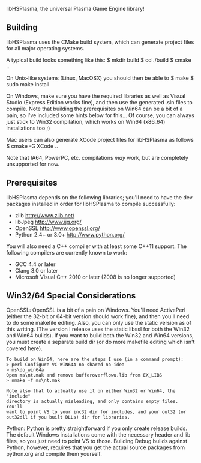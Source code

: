 libHSPlasma, the universal Plasma Game Engine library!

Building
--------

libHSPlasma uses the CMake build system, which can generate project files
for all major operating systems.

A typical build looks something like this:
$ mkdir build
$ cd ./build
$ cmake ..

On Unix-like systems (Linux, MacOSX) you should then be able to
$ make
$ sudo make install

On Windows, make sure you have the required libraries as well as
Visual Studio (Express Edition works fine), and then use the generated
.sln files to compile.  Note that building the prerequisites on Win64 can
be a bit of a pain, so I've included some hints below for this...
Of course, you can always just stick to Win32 compilation, which works
on Win64 (x86_64) installations too ;)

Mac users can also generate XCode project files for libHSPlasma as follows
$ cmake -G XCode ..

Note that IA64, PowerPC, etc. compilations *may* work, but are completely
unsupported for now.


Prerequisites
-------------

libHSPlasma depends on the following libraries; you'll need to have the dev
packages installed in order for libHSPlasma to compile successfully:

* zlib                     http://www.zlib.net/
* libJpeg                  http://www.ijg.org/
* OpenSSL                  http://www.openssl.org/
* Python 2.4+ or 3.0+      http://www.python.org/

You will also need a C++ compiler with at least some C++11 support.
The following compilers are currently known to work:

* GCC 4.4 or later
* Clang 3.0 or later
* Microsoft Visual C++ 2010 or later (2008 is no longer supported)


Win32/64 Special Considerations
----------------------------

OpenSSL:
    OpenSSL is a bit of a pain on Windows.  You'll need ActivePerl (either the
    32-bit or 64-bit version should work fine), and then you'll need to do
    some makefile editing.  Also, you can only use the static version as of
    this writing.  (The version I release uses the static libssl for both the
    Win32 and Win64 builds).  If you want to build both the Win32 and Win64
    versions, you must create a separate build dir (or do more makefile editing
    which isn't covered here).

    To build on Win64, here are the steps I use (in a command prompt):
    > perl Configure VC-WIN64A no-shared no-idea
    > ms\do_win64a
    Open ms\nt.mak and remove bufferoverflowu.lib from EX_LIBS
    > nmake -f ms\nt.mak

    Note also that to actually use it on either Win32 or Win64, the "include"
    directory is actually misleading, and only contains empty files.  You'll
    want to point VS to your inc32 dir for includes, and your out32 (or
    out32dll if you built DLLs) dir for libraries.

Python:
    Python is pretty straightforward if you only create release builds.  The
    default Windows installations come with the necessary header and lib files,
    so you just need to point VS to those.  Building Debug builds against
    Python, however, requires that you get the actual source packages from
    python.org and compile them yourself.

